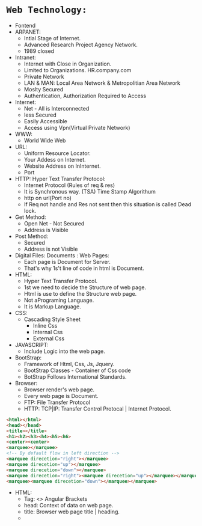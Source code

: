 # `Web Technology:` 
- Fontend
- ARPANET:
  - Intial Stage of Internet.
  - Advanced Research Project Agency Network.
  - 1989 closed
- Intranet: 
  - Internet with Close in Organization.
  - Limited to Organizations. HR.company.com
  - Private Network
  - LAN & MAN: Local Area Network & Metropolitian Area Network
  - Moslty Secured 
  - Authentication, Authorization Required to Access 
- Internet:
  - Net - All is Interconnected
  - less Secured
  - Easily Accessible
  - Access using Vpn(Virtual Private Network)
- WWW:
  - World Wide Web
- URL:
  - Uniform Resource Locator.
  - Your Addess on Internet.
  - Website Address on InInternet. 
  - Port
- HTTP: Hyper Text Transfer Protocol:
  - Internet Protocol (Rules of req & res) 
  - It is Synchronous way. (TSA) Time Stamp Algorithum
  - http on url(Port no)
  - If Req not handle and Res not sent then this situation is called Dead lock.
- Get Method:
  - Open Net - Not Secured
  - Address is Visible
- Post Method:
  - Secured 
  - Address is not Visible
- Digital Files: Documents : Web Pages:
  - Each page is Document for Server.
  - That's why 1s't line of code in html is Document.
- HTML:
  - Hyper Text Transfer Protocol. 
  - 1st we need to decide the Structure of web page.
  - Html is use to define the Structure web page.
  - Not aPrograming Language.
  - It is Markup Language.
- CSS:  
  - Cascading Style Sheet
    - Inline Css
    - Internal Css
    - External Css
- JAVASCRIPT:
  - Include Logic into the web page.
- BootStrap:
  - Framework of Html, Css, Js, Jquery.
  - BootStrap Classes - Container of Css code
  - BotStrap Follows International Standards.    
- Browser:
  - Browser render's web page.
  - Every web page is Document.
  - FTP: File Transfer Protocol
  - HTTP: TCP|IP: Transfer Control Protocal | Internet Protocol.

```html
<html></html>
<head></head>
<title></title>
<h1><h2><h3><h4><h5><h6> 
<center><center>
<marquee></marquee>  
<!-- By default flow in left direction -->
<marquee direcetion="right"></marquee>  
<marquee direcetion="up"></marquee>  
<marquee direcetion="down"></marquee>
<marquee direcetion="right"><marquee direcetion="up"></marquee></marquee>
<marquee><marquee direcetion="down"></marquee></marquee>  
```
- HTML:
  - Tag: <> Angular Brackets
  - head: Context of data on web page.
  - title: Browser web page title | heading.
  -  
